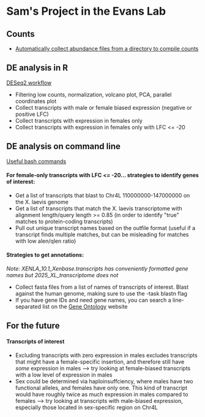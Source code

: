 # Sam's Project in the Evans Lab

## Counts  
* [Automatically collect abundance files from a directory to compile counts](https://github.com/saamanthap/muelleri/blob/main/sam_2025_compile_kallisto_muel.md)

## DE analysis in R  
[DESeq2 workflow](https://github.com/saamanthap/muelleri/blob/main/muelleri_differential_gene_expression.md)
* Filtering low counts, normalization, volcano plot, PCA, parallel coordinates plot   
* Collect transcripts with male or female biased expression (negative or positive LFC)   
* Collect transcripts with expression in females only  
* Collect transcripts with expression in females only with LFC <= -20


## DE analysis on command line  
[Useful bash commands](https://github.com/saamanthap/Ideas_for_Jade.md/blob/main/2025_checking_DE_transcript_locations.md)  
#### For female-only transcripts with LFC <= -20... strategies to identify genes of interest: 
* Get a list of transcripts that blast to Chr4L 110000000-147000000 on the X. laevis genome
* Get a list of transcripts that match the X. laevis transcriptome with alignment length/query length >= 0.85 (in order to identify "true" matches to protein-coding transcripts)
* Pull out unique transcript names based on the outfile format (useful if a transcript finds multiple matches, but can be misleading for matches with low alen/qlen ratio)
#### Strategies to get annotations: 
*Note: XENLA_10.1_Xenbase.transcripts has conveniently formatted gene names but 2025_XL_transcriptome does not*
* Collect fasta files from a list of names of transcripts of interest. Blast against the human genome, making sure to use the -task blastn flag
* If you have gene IDs and need gene names, you can search a line-separated list on the [Gene Ontology](https://www.pantherdb.org/) website


## For the future
#### Transcripts of interest
* Excluding transcripts with zero expression in males excludes transcripts that might have a female-specific insertion, and therefore still have *some* expression in males --> try looking at female-biased transcripts with a low level of expression in males
* Sex could be determined via haploinsuffciency, where males have two functional alleles, and females have only one. This kind of transcript would have roughly twice as much expression in males compared to females --> try looking at transcripts with male-biased expression, especially those located in sex-specific region on Chr4L

